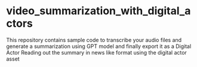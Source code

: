 # video_summarization_with_digital_actors
This repository contains sample code to transcribe your audio files and generate a summarization using GPT model and finally export it as a Digital Actor Reading out the summary in news like format using the digital actor asset
